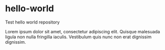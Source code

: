 # hello-world
Test hello world repository

Lorem ipsum dolor sit amet, consectetur adipiscing elit. Quisque malesuada ligula non nulla fringilla iaculis. Vestibulum quis nunc non erat dignissim dignissim. 
